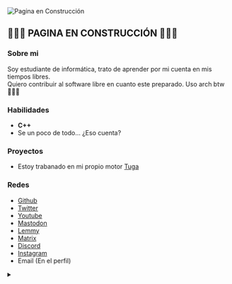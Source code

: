 <img src="https://i.imgur.com/VHiBR6c.png" alt="Pagina en Construcción" />

## 👷🏻🚧 PAGINA EN CONSTRUCCIÓN 🚧👷🏻

### Sobre mi
Soy estudiante de informática, trato de aprender por mi cuenta en mis tiempos libres. <br> 
Quiero contribuir al software libre en cuanto este preparado. Uso arch btw 🧑🏻‍💻 <br>

### Habilidades
- **C++**
- Se un poco de todo... ¿Eso cuenta?

### Proyectos
- Estoy trabanado en mi propio motor [Tuga](https://github.com/galisma/Tuga)

### Redes
-  [Github](https://github.com/galisma)
-  [Twitter](https://x.com/Galismax)
-  [Youtube](https://www.youtube.com/@galisma)
-  [Mastodon](https://mastodon.social/@Galisma)
-  [Lemmy](https://lemmy.world/u/Galisma)
-  [Matrix](https://matrix.to/#/@galisma:matrix.org)
-  [Discord](https://discord.gg/xDgkDNCmqN)
-  [Instagram](https://www.youtube.com/watch?v=UUwMMBodDvU)
-  Email (En el perfil)

<details>
  <summary><i></i></summary>

  ### Mi nueva fé
  <img src="https://www.lavondyss.net/wp-content/uploads/2006/11/saintignucius.jpg" alt="Saint Ignucius" /> <br>
  > No hay sistema más que GNU, y Linux es uno de sus núcleos - San iGNUcio
</details>
